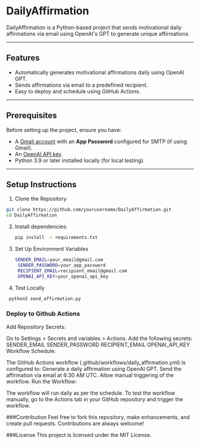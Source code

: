 # DailyAffirmation

DailyAffirmation is a Python-based project that sends motivational daily affirmations via email using OpenAI's GPT to generate unique affirmations.

---

## Features
- Automatically generates motivational affirmations daily using OpenAI GPT.
- Sends affirmations via email to a predefined recipient.
- Easy to deploy and schedule using GitHub Actions.

---

## Prerequisites
Before setting up the project, ensure you have:
- A [Gmail account](https://mail.google.com/) with an **App Password** configured for SMTP (if using Gmail).
- An [OpenAI API key](https://platform.openai.com/).
- Python 3.9 or later installed locally (for local testing).

---

## Setup Instructions

1. Clone the Repository
```bash
git clone https://github.com/yourusername/DailyAffirmation.git
cd DailyAffirmation
```
2. Install dependencies:
   ```bash
   pip install -r requirements.txt
   ```
3. Set Up Environment Variables
   ```bash
   SENDER_EMAIL=your_email@gmail.com
    SENDER_PASSWORD=your_app_password
    RECIPIENT_EMAIL=recipient_email@gmail.com
    OPENAI_API_KEY=your_openai_api_key
   ```
4. Test Locally
  ```bash
   python3 send_affirmation.py
   ```
### Deploy to Github Actions

Add Repository Secrets:

Go to Settings > Secrets and variables > Actions.
Add the following secrets:
SENDER_EMAIL
SENDER_PASSWORD
RECIPIENT_EMAIL
OPENAI_API_KEY
Workflow Schedule:

The GitHub Actions workflow (.github/workflows/daily_affirmation.yml) is configured to:
Generate a daily affirmation using OpenAI GPT.
Send the affirmation via email at 6:30 AM UTC.
Allow manual triggering of the workflow.
Run the Workflow:

The workflow will run daily as per the schedule.
To test the workflow manually, go to the Actions tab in your GitHub repository and trigger the workflow.

###Contribution
Feel free to fork this repository, make enhancements, and create pull requests. Contributions are always welcome!

###License
This project is licensed under the MIT License.




